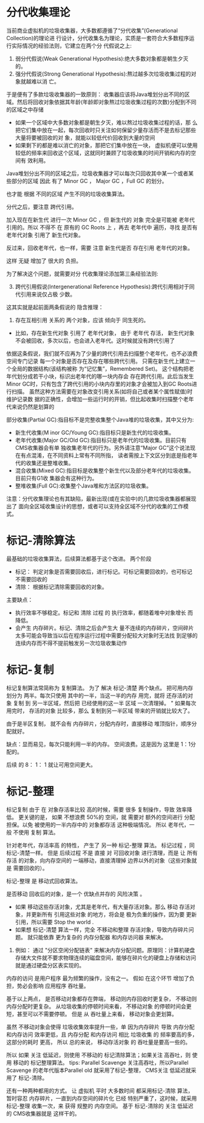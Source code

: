 # 分代收集理论
当前商业虚拟机的垃圾收集器，大多数都遵循了“分代收集”(Generational Collection)的理论进 行设计，分代收集名为理论，实质是一套符合大多数程序运行实际情况的经验法则，它建立在两个分 代假说之上:
1) 弱分代假说(Weak Generational Hypothesis):绝大多数对象都是朝生夕灭的。 
2) 强分代假说(Strong Generational Hypothesis):熬过越多次垃圾收集过程的对象就越难以消
亡。
   
于是便有了多款垃圾收集器的一致原则：
    收集器应该将Java堆划分出不同的区域。然后将回收对象依据其年龄(年龄即对象熬过垃圾收集过程的次数)分配到不同的区域之中存储
- 如果一个区域中大多数对象都是朝生夕灭，难以熬过垃圾收集过程的话，那 么把它们集中放在一起，每次回收时只关注如何保留少量存活而不是去标记那些大量将要被回收的对 象，就能以较低代价回收到大量的空间
- 如果剩下的都是难以消亡的对象，那把它们集中放在一块， 虚拟机便可以使用较低的频率来回收这个区域，这就同时兼顾了垃圾收集的时间开销和内存的空间有 效利用。


Java堆划分出不同的区域之后，垃圾收集器才可以每次只回收其中某一个或者某些部分的区域
因此 有了 Minor GC ， Major GC  ，Full GC 的划分。

也才能 根据 不同的区域 产生不同的垃圾收集算法。


分代之后，要注意 跨代引用。

加入现在在新生代 进行一次 Minor GC ，但 新生代的 对象 完全是可能被 老年代引用的。所以 不得不 在
原有的 GC Roots 上 ，再去  老年代中 遍历，寻找 是否有 老年代对象 引用了 新生代对象。

反过来，回收老年代，也一样，需要 注意 新生代是否 存在引用 老年代的对象。

这样 无疑 增加了 很大的 负担。

为了解决这个问题，就需要对分 代收集理论添加第三条经验法则:

3) 跨代引用假说(Intergenerational Reference Hypothesis):跨代引用相对于同代引用来说仅占极 少数。

这其实就是起前面两条假说的 隐含推理：
1. 存在互相引用 关系的 两个对象，应该  倾向于 同生死的。
- 比如，存在新生代对象 引用了 老年代对象， 由于 老年代 存活， 新生代对象不会被回收，多次以后，也会进入老年代。这时候就没有跨代引用了


依据这条假说，我们就不应再为了少量的跨代引用去扫描整个老年代，也不必浪费空间专门记录 每一个对象是否存在及存在哪些跨代引用。
只需在新生代上建立一个全局的数据结构(该结构被称 为“记忆集”，Remembered Set)。
这个结构把老年代划分成若干小块，标识出老年代的哪一块内存会 存在跨代引用。此后当发生Minor GC时，只有包含了跨代引用的小块内存里的对象才会被加入到GC Roots进行扫描。
虽然这种方法需要在对象改变引用关系(如将自己或者某个属性赋值)时维护记录数 据的正确性，会增加一些运行时的开销，但比起收集时扫描整个老年代来说仍然是划算的
 
部分收集(Partial GC):指目标不是完整收集整个Java堆的垃圾收集，其中又分为:
- 新生代收集(M inor GC/Young GC):指目标只是新生代的垃圾收集。
- 老年代收集(Major GC/Old GC):指目标只是老年代的垃圾收集。目前只有CMS收集器会有单 独收集老年代的行为。另外请注意“Major GC”这个说法现在有点混淆，在不同资料上常有不同所指， 读者需按上下文区分到底是指老年代的收集还是整堆收集。
- 混合收集(Mixed GC):指目标是收集整个新生代以及部分老年代的垃圾收集。目前只有G1收 集器会有这种行为。
- 整堆收集(Full GC):收集整个Java堆和方法区的垃圾收集。


注意：分代收集理论也有其缺陷，最新出现(或在实验中)的几款垃圾收集器都展现出了 面向全区域收集设计的思想，或者可以支持全区域不分代的收集的工作模式。

# 标记-清除算法
最基础的垃圾收集算法，后续算法都基于这个改进。
两个阶段
-  标记： 判定对象是否需要回收后，进行标记。可标记需要回收的，也可标记 不需要回收的
-  清除： 根据标记清除需要回收的对象。

主要缺点：
- 执行效率不够稳定。标记和 清除 过程 的  执行效率，都随着堆中对象增长 而降低。
- 会产生 内存碎片。标记、清除之后会产生大 量不连续的内存碎片，空间碎片太多可能会导致当以后在程序运行过程中需要分配较大对象时无法找 到足够的连续内存而不得不提前触发另一次垃圾收集动作


# 标记-复制
标记复制算法常简称为 复制算法。
为了 解决  标记-清楚 两个缺点。 
把可用内存划分为 两半。每次只使用 其中的一半，当这一半的内存 用完，就将 还存活的对象
复制 到 另一半区域，然后把 已经使用的这一半 区域 一次清理掉。
" 如果每次用完时， 存活的对象 比较多，那么 复制到另一半区域 带来的开销就比较大了。

由于是半区复制， 就不会有 内存碎片，分配内存时，直接移动 堆顶指针，顺序分配就好。

缺点：显而易见，每次只能利用一半的内存。 空间浪费。这是因为 这里是 1：1分配的。

后续 的  8： 1： 1 就让可用空间更大。

# 标记-整理
标记复制 由于 在 对象存活率比较 高的时候，需要 很多 复制操作，导致 效率降低。
更关键的是， 如果 不想浪费 50%的 空间，就 需要对 额外的空间进行 分配担保。以免 被使用的一半内存中的 对象都存活 这种极端情况。
所以 老年代，一般 不使用   复制 算法。 

针对老年代，存活率高 的特性， 产生了 另一种  标记-整理 算法。 
标记过程 ，同 标记-清楚一样。
但是 后续过程 不是 直接 对  可回收对象 进行清理，而是   让 所有存活 的对象，向内存空间的 一端移动，直接清理掉 边界以外的对象（这些对象就是 需要回收的）。

标记-整理  是 移动式回收算法。

是否移动 回收后的对象，是一个 优缺点并存的 风险决策 。
- 如果 移动这些存活对象，尤其是老年代，有大量存活对象。那么 移动 存活对象，并更新所有 引用这些对象 的地方，将会是 极为负重的操作，因为要 更新引用，所以需要 Stop the world .
- 如果想 标记-清楚 算法一样，完全 不移动和整理 存活对象，导致内存碎片问题。 就只能依靠 更为复杂的 内存分配器 和内存访问器 来解决。
1. 例如： 通过 "分区空闲分配链表" 来解决内存分配问题。原理同：计算机硬盘存储大文件就不要求物理连续的磁盘空间，能够在碎片化的硬盘上存储和访问就是通过硬盘分区表实现的。

内存的访问 是用户程序 最为频繁的操作，没有之一。 假如 在这个环节 增加了负担，势必会影响 应用程序 吞吐量。


基于以上两点，  是否移动对象都存在弊端， 移动则内存回收时更复杂， 不移动则内存分配时更复杂。
从垃圾收集的停顿时间来看， 不移动对象 的停顿时间会更短，甚至可以不需要停顿。
但是 从 吞吐量上来看， 移动对象会更划算。

虽然 不移动对象会使得 垃圾收集效率提升一些，单 因为内存碎片 导致 内存分配和内存访问 效率更低，且 内存分配 和内存访问  相比 垃圾收集 的 频率要高的多，这部分的耗时 更高，
所以 总的来说， 移动存活对象 的 吞吐量是要高一些的。

所以 如果 关注 低延迟，则使用  不移动的 标记清除算法；如果关注 高吞吐，则 使用 移动的 标记整理算法。
tips: Parallel Scavenge 关注高吞吐，所以Parallel Scavenge 的老年代版本Parallel old 就采用了标记-整理，  CMS关注 低延迟就采用了  标记-清除。


还有一种两种都用的方式。 让 虚拟机 平时 大多数时间  都采用标记-清除 算法，暂时容忍 内存碎片，一直到内存空间的碎片化
已经 特别严重了，这时候，就采用 标记-整理 收集一次，来 获得 规整的 内存空间。
基于 标记-清除的 关注 低延迟的 CMS收集器就是 这样干的。